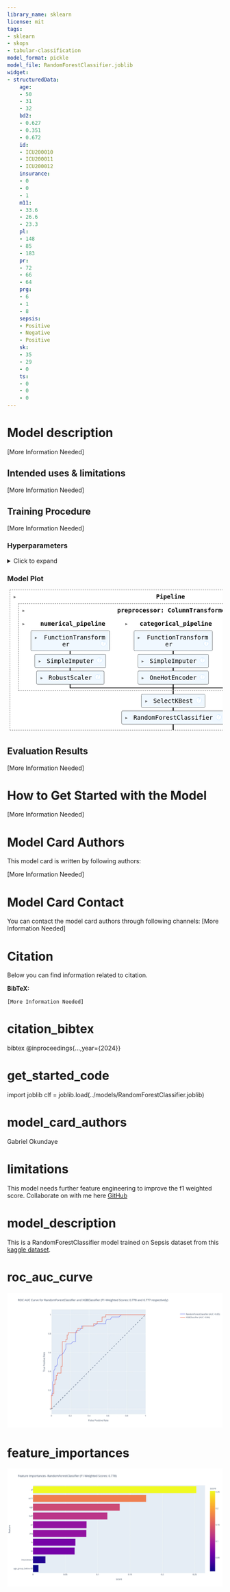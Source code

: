 ```yaml
---
library_name: sklearn
license: mit
tags:
- sklearn
- skops
- tabular-classification
model_format: pickle
model_file: RandomForestClassifier.joblib
widget:
- structuredData:
    age:
    - 50
    - 31
    - 32
    bd2:
    - 0.627
    - 0.351
    - 0.672
    id:
    - ICU200010
    - ICU200011
    - ICU200012
    insurance:
    - 0
    - 0
    - 1
    m11:
    - 33.6
    - 26.6
    - 23.3
    pl:
    - 148
    - 85
    - 183
    pr:
    - 72
    - 66
    - 64
    prg:
    - 6
    - 1
    - 8
    sepsis:
    - Positive
    - Negative
    - Positive
    sk:
    - 35
    - 29
    - 0
    ts:
    - 0
    - 0
    - 0
---
```


# Model description

[More Information Needed]

## Intended uses & limitations

[More Information Needed]

## Training Procedure

[More Information Needed]

### Hyperparameters

<details>
<summary> Click to expand </summary>

| Hyperparameter                                                               | Value                                                                                                                                           |
|------------------------------------------------------------------------------|-------------------------------------------------------------------------------------------------------------------------------------------------|
| memory                                                                       |                                                                                                                                                 |
| steps                                                                        | [('preprocessor', ColumnTransformer(transformers=[('numerical_pipeline',<br />                                 Pipeline(steps=[('log_transformations',<br />                                                  FunctionTransformer(func=<ufunc 'log1p'>)),<br />                                                 ('imputer',<br />                                                  SimpleImputer(strategy='median')),<br />                                                 ('scaler', RobustScaler())]),<br />                                 ['prg', 'pl', 'pr', 'sk', 'ts', 'm11', 'bd2',<br />                                  'age']),<br />                                ('categorical_pipeline',<br />                                 Pipeline(steps=[('as_categorical',<br />                                                  FunctionTransformer(func=<function as_...<br />                                                                handle_unknown='infrequent_if_exist',<br />                                                                sparse_output=False))]),<br />                                 ['insurance']),<br />                                ('feature_creation_pipeline',<br />                                 Pipeline(steps=[('feature_creation',<br />                                                  FunctionTransformer(func=<function feature_creation at 0x00000147012327A0>)),<br />                                                 ('imputer',<br />                                                  SimpleImputer(strategy='most_frequent')),<br />                                                 ('encoder',<br />                                                  OneHotEncoder(drop='first',<br />                                                                handle_unknown='infrequent_if_exist',<br />                                                                sparse_output=False))]),<br />                                 ['age'])])), ('feature-selection', SelectKBest(k='all',<br />            score_func=<function mutual_info_classif at 0x000001470129BA60>)), ('classifier', RandomForestClassifier(n_jobs=-1, random_state=2024))]                                                                                                                                                 |
| verbose                                                                      | False                                                                                                                                           |
| preprocessor                                                                 | ColumnTransformer(transformers=[('numerical_pipeline',<br />                                 Pipeline(steps=[('log_transformations',<br />                                                  FunctionTransformer(func=<ufunc 'log1p'>)),<br />                                                 ('imputer',<br />                                                  SimpleImputer(strategy='median')),<br />                                                 ('scaler', RobustScaler())]),<br />                                 ['prg', 'pl', 'pr', 'sk', 'ts', 'm11', 'bd2',<br />                                  'age']),<br />                                ('categorical_pipeline',<br />                                 Pipeline(steps=[('as_categorical',<br />                                                  FunctionTransformer(func=<function as_...<br />                                                                handle_unknown='infrequent_if_exist',<br />                                                                sparse_output=False))]),<br />                                 ['insurance']),<br />                                ('feature_creation_pipeline',<br />                                 Pipeline(steps=[('feature_creation',<br />                                                  FunctionTransformer(func=<function feature_creation at 0x00000147012327A0>)),<br />                                                 ('imputer',<br />                                                  SimpleImputer(strategy='most_frequent')),<br />                                                 ('encoder',<br />                                                  OneHotEncoder(drop='first',<br />                                                                handle_unknown='infrequent_if_exist',<br />                                                                sparse_output=False))]),<br />                                 ['age'])])                                                                                                                                                 |
| feature-selection                                                            | SelectKBest(k='all',<br />            score_func=<function mutual_info_classif at 0x000001470129BA60>)                                                                                                                                                 |
| classifier                                                                   | RandomForestClassifier(n_jobs=-1, random_state=2024)                                                                                            |
| preprocessor__force_int_remainder_cols                                       | True                                                                                                                                            |
| preprocessor__n_jobs                                                         |                                                                                                                                                 |
| preprocessor__remainder                                                      | drop                                                                                                                                            |
| preprocessor__sparse_threshold                                               | 0.3                                                                                                                                             |
| preprocessor__transformer_weights                                            |                                                                                                                                                 |
| preprocessor__transformers                                                   | [('numerical_pipeline', Pipeline(steps=[('log_transformations',<br />                 FunctionTransformer(func=<ufunc 'log1p'>)),<br />                ('imputer', SimpleImputer(strategy='median')),<br />                ('scaler', RobustScaler())]), ['prg', 'pl', 'pr', 'sk', 'ts', 'm11', 'bd2', 'age']), ('categorical_pipeline', Pipeline(steps=[('as_categorical',<br />                 FunctionTransformer(func=<function as_category at 0x0000014701232160>)),<br />                ('imputer', SimpleImputer(strategy='most_frequent')),<br />                ('encoder',<br />                 OneHotEncoder(drop='first',<br />                               handle_unknown='infrequent_if_exist',<br />                               sparse_output=False))]), ['insurance']), ('feature_creation_pipeline', Pipeline(steps=[('feature_creation',<br />                 FunctionTransformer(func=<function feature_creation at 0x00000147012327A0>)),<br />                ('imputer', SimpleImputer(strategy='most_frequent')),<br />                ('encoder',<br />                 OneHotEncoder(drop='first',<br />                               handle_unknown='infrequent_if_exist',<br />                               sparse_output=False))]), ['age'])]                                                                                                                                                 |
| preprocessor__verbose                                                        | False                                                                                                                                           |
| preprocessor__verbose_feature_names_out                                      | True                                                                                                                                            |
| preprocessor__numerical_pipeline                                             | Pipeline(steps=[('log_transformations',<br />                 FunctionTransformer(func=<ufunc 'log1p'>)),<br />                ('imputer', SimpleImputer(strategy='median')),<br />                ('scaler', RobustScaler())])                                                                                                                                                 |
| preprocessor__categorical_pipeline                                           | Pipeline(steps=[('as_categorical',<br />                 FunctionTransformer(func=<function as_category at 0x0000014701232160>)),<br />                ('imputer', SimpleImputer(strategy='most_frequent')),<br />                ('encoder',<br />                 OneHotEncoder(drop='first',<br />                               handle_unknown='infrequent_if_exist',<br />                               sparse_output=False))])                                                                                                                                                 |
| preprocessor__feature_creation_pipeline                                      | Pipeline(steps=[('feature_creation',<br />                 FunctionTransformer(func=<function feature_creation at 0x00000147012327A0>)),<br />                ('imputer', SimpleImputer(strategy='most_frequent')),<br />                ('encoder',<br />                 OneHotEncoder(drop='first',<br />                               handle_unknown='infrequent_if_exist',<br />                               sparse_output=False))])                                                                                                                                                 |
| preprocessor__numerical_pipeline__memory                                     |                                                                                                                                                 |
| preprocessor__numerical_pipeline__steps                                      | [('log_transformations', FunctionTransformer(func=<ufunc 'log1p'>)), ('imputer', SimpleImputer(strategy='median')), ('scaler', RobustScaler())] |
| preprocessor__numerical_pipeline__verbose                                    | False                                                                                                                                           |
| preprocessor__numerical_pipeline__log_transformations                        | FunctionTransformer(func=<ufunc 'log1p'>)                                                                                                       |
| preprocessor__numerical_pipeline__imputer                                    | SimpleImputer(strategy='median')                                                                                                                |
| preprocessor__numerical_pipeline__scaler                                     | RobustScaler()                                                                                                                                  |
| preprocessor__numerical_pipeline__log_transformations__accept_sparse         | False                                                                                                                                           |
| preprocessor__numerical_pipeline__log_transformations__check_inverse         | True                                                                                                                                            |
| preprocessor__numerical_pipeline__log_transformations__feature_names_out     |                                                                                                                                                 |
| preprocessor__numerical_pipeline__log_transformations__func                  | <ufunc 'log1p'>                                                                                                                                 |
| preprocessor__numerical_pipeline__log_transformations__inv_kw_args           |                                                                                                                                                 |
| preprocessor__numerical_pipeline__log_transformations__inverse_func          |                                                                                                                                                 |
| preprocessor__numerical_pipeline__log_transformations__kw_args               |                                                                                                                                                 |
| preprocessor__numerical_pipeline__log_transformations__validate              | False                                                                                                                                           |
| preprocessor__numerical_pipeline__imputer__add_indicator                     | False                                                                                                                                           |
| preprocessor__numerical_pipeline__imputer__copy                              | True                                                                                                                                            |
| preprocessor__numerical_pipeline__imputer__fill_value                        |                                                                                                                                                 |
| preprocessor__numerical_pipeline__imputer__keep_empty_features               | False                                                                                                                                           |
| preprocessor__numerical_pipeline__imputer__missing_values                    | nan                                                                                                                                             |
| preprocessor__numerical_pipeline__imputer__strategy                          | median                                                                                                                                          |
| preprocessor__numerical_pipeline__scaler__copy                               | True                                                                                                                                            |
| preprocessor__numerical_pipeline__scaler__quantile_range                     | (25.0, 75.0)                                                                                                                                    |
| preprocessor__numerical_pipeline__scaler__unit_variance                      | False                                                                                                                                           |
| preprocessor__numerical_pipeline__scaler__with_centering                     | True                                                                                                                                            |
| preprocessor__numerical_pipeline__scaler__with_scaling                       | True                                                                                                                                            |
| preprocessor__categorical_pipeline__memory                                   |                                                                                                                                                 |
| preprocessor__categorical_pipeline__steps                                    | [('as_categorical', FunctionTransformer(func=<function as_category at 0x0000014701232160>)), ('imputer', SimpleImputer(strategy='most_frequent')), ('encoder', OneHotEncoder(drop='first', handle_unknown='infrequent_if_exist',<br />              sparse_output=False))]                                                                                                                                                 |
| preprocessor__categorical_pipeline__verbose                                  | False                                                                                                                                           |
| preprocessor__categorical_pipeline__as_categorical                           | FunctionTransformer(func=<function as_category at 0x0000014701232160>)                                                                          |
| preprocessor__categorical_pipeline__imputer                                  | SimpleImputer(strategy='most_frequent')                                                                                                         |
| preprocessor__categorical_pipeline__encoder                                  | OneHotEncoder(drop='first', handle_unknown='infrequent_if_exist',<br />              sparse_output=False)                                                                                                                                                 |
| preprocessor__categorical_pipeline__as_categorical__accept_sparse            | False                                                                                                                                           |
| preprocessor__categorical_pipeline__as_categorical__check_inverse            | True                                                                                                                                            |
| preprocessor__categorical_pipeline__as_categorical__feature_names_out        |                                                                                                                                                 |
| preprocessor__categorical_pipeline__as_categorical__func                     | <function as_category at 0x0000014701232160>                                                                                                    |
| preprocessor__categorical_pipeline__as_categorical__inv_kw_args              |                                                                                                                                                 |
| preprocessor__categorical_pipeline__as_categorical__inverse_func             |                                                                                                                                                 |
| preprocessor__categorical_pipeline__as_categorical__kw_args                  |                                                                                                                                                 |
| preprocessor__categorical_pipeline__as_categorical__validate                 | False                                                                                                                                           |
| preprocessor__categorical_pipeline__imputer__add_indicator                   | False                                                                                                                                           |
| preprocessor__categorical_pipeline__imputer__copy                            | True                                                                                                                                            |
| preprocessor__categorical_pipeline__imputer__fill_value                      |                                                                                                                                                 |
| preprocessor__categorical_pipeline__imputer__keep_empty_features             | False                                                                                                                                           |
| preprocessor__categorical_pipeline__imputer__missing_values                  | nan                                                                                                                                             |
| preprocessor__categorical_pipeline__imputer__strategy                        | most_frequent                                                                                                                                   |
| preprocessor__categorical_pipeline__encoder__categories                      | auto                                                                                                                                            |
| preprocessor__categorical_pipeline__encoder__drop                            | first                                                                                                                                           |
| preprocessor__categorical_pipeline__encoder__dtype                           | <class 'numpy.float64'>                                                                                                                         |
| preprocessor__categorical_pipeline__encoder__feature_name_combiner           | concat                                                                                                                                          |
| preprocessor__categorical_pipeline__encoder__handle_unknown                  | infrequent_if_exist                                                                                                                             |
| preprocessor__categorical_pipeline__encoder__max_categories                  |                                                                                                                                                 |
| preprocessor__categorical_pipeline__encoder__min_frequency                   |                                                                                                                                                 |
| preprocessor__categorical_pipeline__encoder__sparse_output                   | False                                                                                                                                           |
| preprocessor__feature_creation_pipeline__memory                              |                                                                                                                                                 |
| preprocessor__feature_creation_pipeline__steps                               | [('feature_creation', FunctionTransformer(func=<function feature_creation at 0x00000147012327A0>)), ('imputer', SimpleImputer(strategy='most_frequent')), ('encoder', OneHotEncoder(drop='first', handle_unknown='infrequent_if_exist',<br />              sparse_output=False))]                                                                                                                                                 |
| preprocessor__feature_creation_pipeline__verbose                             | False                                                                                                                                           |
| preprocessor__feature_creation_pipeline__feature_creation                    | FunctionTransformer(func=<function feature_creation at 0x00000147012327A0>)                                                                     |
| preprocessor__feature_creation_pipeline__imputer                             | SimpleImputer(strategy='most_frequent')                                                                                                         |
| preprocessor__feature_creation_pipeline__encoder                             | OneHotEncoder(drop='first', handle_unknown='infrequent_if_exist',<br />              sparse_output=False)                                                                                                                                                 |
| preprocessor__feature_creation_pipeline__feature_creation__accept_sparse     | False                                                                                                                                           |
| preprocessor__feature_creation_pipeline__feature_creation__check_inverse     | True                                                                                                                                            |
| preprocessor__feature_creation_pipeline__feature_creation__feature_names_out |                                                                                                                                                 |
| preprocessor__feature_creation_pipeline__feature_creation__func              | <function feature_creation at 0x00000147012327A0>                                                                                               |
| preprocessor__feature_creation_pipeline__feature_creation__inv_kw_args       |                                                                                                                                                 |
| preprocessor__feature_creation_pipeline__feature_creation__inverse_func      |                                                                                                                                                 |
| preprocessor__feature_creation_pipeline__feature_creation__kw_args           |                                                                                                                                                 |
| preprocessor__feature_creation_pipeline__feature_creation__validate          | False                                                                                                                                           |
| preprocessor__feature_creation_pipeline__imputer__add_indicator              | False                                                                                                                                           |
| preprocessor__feature_creation_pipeline__imputer__copy                       | True                                                                                                                                            |
| preprocessor__feature_creation_pipeline__imputer__fill_value                 |                                                                                                                                                 |
| preprocessor__feature_creation_pipeline__imputer__keep_empty_features        | False                                                                                                                                           |
| preprocessor__feature_creation_pipeline__imputer__missing_values             | nan                                                                                                                                             |
| preprocessor__feature_creation_pipeline__imputer__strategy                   | most_frequent                                                                                                                                   |
| preprocessor__feature_creation_pipeline__encoder__categories                 | auto                                                                                                                                            |
| preprocessor__feature_creation_pipeline__encoder__drop                       | first                                                                                                                                           |
| preprocessor__feature_creation_pipeline__encoder__dtype                      | <class 'numpy.float64'>                                                                                                                         |
| preprocessor__feature_creation_pipeline__encoder__feature_name_combiner      | concat                                                                                                                                          |
| preprocessor__feature_creation_pipeline__encoder__handle_unknown             | infrequent_if_exist                                                                                                                             |
| preprocessor__feature_creation_pipeline__encoder__max_categories             |                                                                                                                                                 |
| preprocessor__feature_creation_pipeline__encoder__min_frequency              |                                                                                                                                                 |
| preprocessor__feature_creation_pipeline__encoder__sparse_output              | False                                                                                                                                           |
| feature-selection__k                                                         | all                                                                                                                                             |
| feature-selection__score_func                                                | <function mutual_info_classif at 0x000001470129BA60>                                                                                            |
| classifier__bootstrap                                                        | True                                                                                                                                            |
| classifier__ccp_alpha                                                        | 0.0                                                                                                                                             |
| classifier__class_weight                                                     |                                                                                                                                                 |
| classifier__criterion                                                        | gini                                                                                                                                            |
| classifier__max_depth                                                        |                                                                                                                                                 |
| classifier__max_features                                                     | sqrt                                                                                                                                            |
| classifier__max_leaf_nodes                                                   |                                                                                                                                                 |
| classifier__max_samples                                                      |                                                                                                                                                 |
| classifier__min_impurity_decrease                                            | 0.0                                                                                                                                             |
| classifier__min_samples_leaf                                                 | 1                                                                                                                                               |
| classifier__min_samples_split                                                | 2                                                                                                                                               |
| classifier__min_weight_fraction_leaf                                         | 0.0                                                                                                                                             |
| classifier__monotonic_cst                                                    |                                                                                                                                                 |
| classifier__n_estimators                                                     | 100                                                                                                                                             |
| classifier__n_jobs                                                           | -1                                                                                                                                              |
| classifier__oob_score                                                        | False                                                                                                                                           |
| classifier__random_state                                                     | 2024                                                                                                                                            |
| classifier__verbose                                                          | 0                                                                                                                                               |
| classifier__warm_start                                                       | False                                                                                                                                           |

</details>

### Model Plot

<style>#sk-container-id-7 {/* Definition of color scheme common for light and dark mode */--sklearn-color-text: black;--sklearn-color-line: gray;/* Definition of color scheme for unfitted estimators */--sklearn-color-unfitted-level-0: #fff5e6;--sklearn-color-unfitted-level-1: #f6e4d2;--sklearn-color-unfitted-level-2: #ffe0b3;--sklearn-color-unfitted-level-3: chocolate;/* Definition of color scheme for fitted estimators */--sklearn-color-fitted-level-0: #f0f8ff;--sklearn-color-fitted-level-1: #d4ebff;--sklearn-color-fitted-level-2: #b3dbfd;--sklearn-color-fitted-level-3: cornflowerblue;/* Specific color for light theme */--sklearn-color-text-on-default-background: var(--sg-text-color, var(--theme-code-foreground, var(--jp-content-font-color1, black)));--sklearn-color-background: var(--sg-background-color, var(--theme-background, var(--jp-layout-color0, white)));--sklearn-color-border-box: var(--sg-text-color, var(--theme-code-foreground, var(--jp-content-font-color1, black)));--sklearn-color-icon: #696969;@media (prefers-color-scheme: dark) {/* Redefinition of color scheme for dark theme */--sklearn-color-text-on-default-background: var(--sg-text-color, var(--theme-code-foreground, var(--jp-content-font-color1, white)));--sklearn-color-background: var(--sg-background-color, var(--theme-background, var(--jp-layout-color0, #111)));--sklearn-color-border-box: var(--sg-text-color, var(--theme-code-foreground, var(--jp-content-font-color1, white)));--sklearn-color-icon: #878787;}
}#sk-container-id-7 {color: var(--sklearn-color-text);
}#sk-container-id-7 pre {padding: 0;
}#sk-container-id-7 input.sk-hidden--visually {border: 0;clip: rect(1px 1px 1px 1px);clip: rect(1px, 1px, 1px, 1px);height: 1px;margin: -1px;overflow: hidden;padding: 0;position: absolute;width: 1px;
}#sk-container-id-7 div.sk-dashed-wrapped {border: 1px dashed var(--sklearn-color-line);margin: 0 0.4em 0.5em 0.4em;box-sizing: border-box;padding-bottom: 0.4em;background-color: var(--sklearn-color-background);
}#sk-container-id-7 div.sk-container {/* jupyter's `normalize.less` sets `[hidden] { display: none; }`but bootstrap.min.css set `[hidden] { display: none !important; }`so we also need the `!important` here to be able to override thedefault hidden behavior on the sphinx rendered scikit-learn.org.See: https://github.com/scikit-learn/scikit-learn/issues/21755 */display: inline-block !important;position: relative;
}#sk-container-id-7 div.sk-text-repr-fallback {display: none;
}div.sk-parallel-item,
div.sk-serial,
div.sk-item {/* draw centered vertical line to link estimators */background-image: linear-gradient(var(--sklearn-color-text-on-default-background), var(--sklearn-color-text-on-default-background));background-size: 2px 100%;background-repeat: no-repeat;background-position: center center;
}/* Parallel-specific style estimator block */#sk-container-id-7 div.sk-parallel-item::after {content: "";width: 100%;border-bottom: 2px solid var(--sklearn-color-text-on-default-background);flex-grow: 1;
}#sk-container-id-7 div.sk-parallel {display: flex;align-items: stretch;justify-content: center;background-color: var(--sklearn-color-background);position: relative;
}#sk-container-id-7 div.sk-parallel-item {display: flex;flex-direction: column;
}#sk-container-id-7 div.sk-parallel-item:first-child::after {align-self: flex-end;width: 50%;
}#sk-container-id-7 div.sk-parallel-item:last-child::after {align-self: flex-start;width: 50%;
}#sk-container-id-7 div.sk-parallel-item:only-child::after {width: 0;
}/* Serial-specific style estimator block */#sk-container-id-7 div.sk-serial {display: flex;flex-direction: column;align-items: center;background-color: var(--sklearn-color-background);padding-right: 1em;padding-left: 1em;
}/* Toggleable style: style used for estimator/Pipeline/ColumnTransformer box that is
clickable and can be expanded/collapsed.
- Pipeline and ColumnTransformer use this feature and define the default style
- Estimators will overwrite some part of the style using the `sk-estimator` class
*//* Pipeline and ColumnTransformer style (default) */#sk-container-id-7 div.sk-toggleable {/* Default theme specific background. It is overwritten whether we have aspecific estimator or a Pipeline/ColumnTransformer */background-color: var(--sklearn-color-background);
}/* Toggleable label */
#sk-container-id-7 label.sk-toggleable__label {cursor: pointer;display: block;width: 100%;margin-bottom: 0;padding: 0.5em;box-sizing: border-box;text-align: center;
}#sk-container-id-7 label.sk-toggleable__label-arrow:before {/* Arrow on the left of the label */content: "▸";float: left;margin-right: 0.25em;color: var(--sklearn-color-icon);
}#sk-container-id-7 label.sk-toggleable__label-arrow:hover:before {color: var(--sklearn-color-text);
}/* Toggleable content - dropdown */#sk-container-id-7 div.sk-toggleable__content {max-height: 0;max-width: 0;overflow: hidden;text-align: left;/* unfitted */background-color: var(--sklearn-color-unfitted-level-0);
}#sk-container-id-7 div.sk-toggleable__content.fitted {/* fitted */background-color: var(--sklearn-color-fitted-level-0);
}#sk-container-id-7 div.sk-toggleable__content pre {margin: 0.2em;border-radius: 0.25em;color: var(--sklearn-color-text);/* unfitted */background-color: var(--sklearn-color-unfitted-level-0);
}#sk-container-id-7 div.sk-toggleable__content.fitted pre {/* unfitted */background-color: var(--sklearn-color-fitted-level-0);
}#sk-container-id-7 input.sk-toggleable__control:checked~div.sk-toggleable__content {/* Expand drop-down */max-height: 200px;max-width: 100%;overflow: auto;
}#sk-container-id-7 input.sk-toggleable__control:checked~label.sk-toggleable__label-arrow:before {content: "▾";
}/* Pipeline/ColumnTransformer-specific style */#sk-container-id-7 div.sk-label input.sk-toggleable__control:checked~label.sk-toggleable__label {color: var(--sklearn-color-text);background-color: var(--sklearn-color-unfitted-level-2);
}#sk-container-id-7 div.sk-label.fitted input.sk-toggleable__control:checked~label.sk-toggleable__label {background-color: var(--sklearn-color-fitted-level-2);
}/* Estimator-specific style *//* Colorize estimator box */
#sk-container-id-7 div.sk-estimator input.sk-toggleable__control:checked~label.sk-toggleable__label {/* unfitted */background-color: var(--sklearn-color-unfitted-level-2);
}#sk-container-id-7 div.sk-estimator.fitted input.sk-toggleable__control:checked~label.sk-toggleable__label {/* fitted */background-color: var(--sklearn-color-fitted-level-2);
}#sk-container-id-7 div.sk-label label.sk-toggleable__label,
#sk-container-id-7 div.sk-label label {/* The background is the default theme color */color: var(--sklearn-color-text-on-default-background);
}/* On hover, darken the color of the background */
#sk-container-id-7 div.sk-label:hover label.sk-toggleable__label {color: var(--sklearn-color-text);background-color: var(--sklearn-color-unfitted-level-2);
}/* Label box, darken color on hover, fitted */
#sk-container-id-7 div.sk-label.fitted:hover label.sk-toggleable__label.fitted {color: var(--sklearn-color-text);background-color: var(--sklearn-color-fitted-level-2);
}/* Estimator label */#sk-container-id-7 div.sk-label label {font-family: monospace;font-weight: bold;display: inline-block;line-height: 1.2em;
}#sk-container-id-7 div.sk-label-container {text-align: center;
}/* Estimator-specific */
#sk-container-id-7 div.sk-estimator {font-family: monospace;border: 1px dotted var(--sklearn-color-border-box);border-radius: 0.25em;box-sizing: border-box;margin-bottom: 0.5em;/* unfitted */background-color: var(--sklearn-color-unfitted-level-0);
}#sk-container-id-7 div.sk-estimator.fitted {/* fitted */background-color: var(--sklearn-color-fitted-level-0);
}/* on hover */
#sk-container-id-7 div.sk-estimator:hover {/* unfitted */background-color: var(--sklearn-color-unfitted-level-2);
}#sk-container-id-7 div.sk-estimator.fitted:hover {/* fitted */background-color: var(--sklearn-color-fitted-level-2);
}/* Specification for estimator info (e.g. "i" and "?") *//* Common style for "i" and "?" */.sk-estimator-doc-link,
a:link.sk-estimator-doc-link,
a:visited.sk-estimator-doc-link {float: right;font-size: smaller;line-height: 1em;font-family: monospace;background-color: var(--sklearn-color-background);border-radius: 1em;height: 1em;width: 1em;text-decoration: none !important;margin-left: 1ex;/* unfitted */border: var(--sklearn-color-unfitted-level-1) 1pt solid;color: var(--sklearn-color-unfitted-level-1);
}.sk-estimator-doc-link.fitted,
a:link.sk-estimator-doc-link.fitted,
a:visited.sk-estimator-doc-link.fitted {/* fitted */border: var(--sklearn-color-fitted-level-1) 1pt solid;color: var(--sklearn-color-fitted-level-1);
}/* On hover */
div.sk-estimator:hover .sk-estimator-doc-link:hover,
.sk-estimator-doc-link:hover,
div.sk-label-container:hover .sk-estimator-doc-link:hover,
.sk-estimator-doc-link:hover {/* unfitted */background-color: var(--sklearn-color-unfitted-level-3);color: var(--sklearn-color-background);text-decoration: none;
}div.sk-estimator.fitted:hover .sk-estimator-doc-link.fitted:hover,
.sk-estimator-doc-link.fitted:hover,
div.sk-label-container:hover .sk-estimator-doc-link.fitted:hover,
.sk-estimator-doc-link.fitted:hover {/* fitted */background-color: var(--sklearn-color-fitted-level-3);color: var(--sklearn-color-background);text-decoration: none;
}/* Span, style for the box shown on hovering the info icon */
.sk-estimator-doc-link span {display: none;z-index: 9999;position: relative;font-weight: normal;right: .2ex;padding: .5ex;margin: .5ex;width: min-content;min-width: 20ex;max-width: 50ex;color: var(--sklearn-color-text);box-shadow: 2pt 2pt 4pt #999;/* unfitted */background: var(--sklearn-color-unfitted-level-0);border: .5pt solid var(--sklearn-color-unfitted-level-3);
}.sk-estimator-doc-link.fitted span {/* fitted */background: var(--sklearn-color-fitted-level-0);border: var(--sklearn-color-fitted-level-3);
}.sk-estimator-doc-link:hover span {display: block;
}/* "?"-specific style due to the `<a>` HTML tag */#sk-container-id-7 a.estimator_doc_link {float: right;font-size: 1rem;line-height: 1em;font-family: monospace;background-color: var(--sklearn-color-background);border-radius: 1rem;height: 1rem;width: 1rem;text-decoration: none;/* unfitted */color: var(--sklearn-color-unfitted-level-1);border: var(--sklearn-color-unfitted-level-1) 1pt solid;
}#sk-container-id-7 a.estimator_doc_link.fitted {/* fitted */border: var(--sklearn-color-fitted-level-1) 1pt solid;color: var(--sklearn-color-fitted-level-1);
}/* On hover */
#sk-container-id-7 a.estimator_doc_link:hover {/* unfitted */background-color: var(--sklearn-color-unfitted-level-3);color: var(--sklearn-color-background);text-decoration: none;
}#sk-container-id-7 a.estimator_doc_link.fitted:hover {/* fitted */background-color: var(--sklearn-color-fitted-level-3);
}
</style><div id="sk-container-id-7" class="sk-top-container" style="overflow: auto;"><div class="sk-text-repr-fallback"><pre>Pipeline(steps=[(&#x27;preprocessor&#x27;,ColumnTransformer(transformers=[(&#x27;numerical_pipeline&#x27;,Pipeline(steps=[(&#x27;log_transformations&#x27;,FunctionTransformer(func=&lt;ufunc &#x27;log1p&#x27;&gt;)),(&#x27;imputer&#x27;,SimpleImputer(strategy=&#x27;median&#x27;)),(&#x27;scaler&#x27;,RobustScaler())]),[&#x27;prg&#x27;, &#x27;pl&#x27;, &#x27;pr&#x27;, &#x27;sk&#x27;,&#x27;ts&#x27;, &#x27;m11&#x27;, &#x27;bd2&#x27;, &#x27;age&#x27;]),(&#x27;categorical_pipeline&#x27;,Pipeline(steps=[(&#x27;as_categorical&#x27;,Funct...FunctionTransformer(func=&lt;function feature_creation at 0x00000147012327A0&gt;)),(&#x27;imputer&#x27;,SimpleImputer(strategy=&#x27;most_frequent&#x27;)),(&#x27;encoder&#x27;,OneHotEncoder(drop=&#x27;first&#x27;,handle_unknown=&#x27;infrequent_if_exist&#x27;,sparse_output=False))]),[&#x27;age&#x27;])])),(&#x27;feature-selection&#x27;,SelectKBest(k=&#x27;all&#x27;,score_func=&lt;function mutual_info_classif at 0x000001470129BA60&gt;)),(&#x27;classifier&#x27;,RandomForestClassifier(n_jobs=-1, random_state=2024))])</pre><b>In a Jupyter environment, please rerun this cell to show the HTML representation or trust the notebook. <br />On GitHub, the HTML representation is unable to render, please try loading this page with nbviewer.org.</b></div><div class="sk-container" hidden><div class="sk-item sk-dashed-wrapped"><div class="sk-label-container"><div class="sk-label fitted sk-toggleable"><input class="sk-toggleable__control sk-hidden--visually" id="sk-estimator-id-58" type="checkbox" ><label for="sk-estimator-id-58" class="sk-toggleable__label fitted sk-toggleable__label-arrow fitted">&nbsp;&nbsp;Pipeline<a class="sk-estimator-doc-link fitted" rel="noreferrer" target="_blank" href="https://scikit-learn.org/1.5/modules/generated/sklearn.pipeline.Pipeline.html">?<span>Documentation for Pipeline</span></a><span class="sk-estimator-doc-link fitted">i<span>Fitted</span></span></label><div class="sk-toggleable__content fitted"><pre>Pipeline(steps=[(&#x27;preprocessor&#x27;,ColumnTransformer(transformers=[(&#x27;numerical_pipeline&#x27;,Pipeline(steps=[(&#x27;log_transformations&#x27;,FunctionTransformer(func=&lt;ufunc &#x27;log1p&#x27;&gt;)),(&#x27;imputer&#x27;,SimpleImputer(strategy=&#x27;median&#x27;)),(&#x27;scaler&#x27;,RobustScaler())]),[&#x27;prg&#x27;, &#x27;pl&#x27;, &#x27;pr&#x27;, &#x27;sk&#x27;,&#x27;ts&#x27;, &#x27;m11&#x27;, &#x27;bd2&#x27;, &#x27;age&#x27;]),(&#x27;categorical_pipeline&#x27;,Pipeline(steps=[(&#x27;as_categorical&#x27;,Funct...FunctionTransformer(func=&lt;function feature_creation at 0x00000147012327A0&gt;)),(&#x27;imputer&#x27;,SimpleImputer(strategy=&#x27;most_frequent&#x27;)),(&#x27;encoder&#x27;,OneHotEncoder(drop=&#x27;first&#x27;,handle_unknown=&#x27;infrequent_if_exist&#x27;,sparse_output=False))]),[&#x27;age&#x27;])])),(&#x27;feature-selection&#x27;,SelectKBest(k=&#x27;all&#x27;,score_func=&lt;function mutual_info_classif at 0x000001470129BA60&gt;)),(&#x27;classifier&#x27;,RandomForestClassifier(n_jobs=-1, random_state=2024))])</pre></div> </div></div><div class="sk-serial"><div class="sk-item sk-dashed-wrapped"><div class="sk-label-container"><div class="sk-label fitted sk-toggleable"><input class="sk-toggleable__control sk-hidden--visually" id="sk-estimator-id-59" type="checkbox" ><label for="sk-estimator-id-59" class="sk-toggleable__label fitted sk-toggleable__label-arrow fitted">&nbsp;preprocessor: ColumnTransformer<a class="sk-estimator-doc-link fitted" rel="noreferrer" target="_blank" href="https://scikit-learn.org/1.5/modules/generated/sklearn.compose.ColumnTransformer.html">?<span>Documentation for preprocessor: ColumnTransformer</span></a></label><div class="sk-toggleable__content fitted"><pre>ColumnTransformer(transformers=[(&#x27;numerical_pipeline&#x27;,Pipeline(steps=[(&#x27;log_transformations&#x27;,FunctionTransformer(func=&lt;ufunc &#x27;log1p&#x27;&gt;)),(&#x27;imputer&#x27;,SimpleImputer(strategy=&#x27;median&#x27;)),(&#x27;scaler&#x27;, RobustScaler())]),[&#x27;prg&#x27;, &#x27;pl&#x27;, &#x27;pr&#x27;, &#x27;sk&#x27;, &#x27;ts&#x27;, &#x27;m11&#x27;, &#x27;bd2&#x27;,&#x27;age&#x27;]),(&#x27;categorical_pipeline&#x27;,Pipeline(steps=[(&#x27;as_categorical&#x27;,FunctionTransformer(func=&lt;function as_...handle_unknown=&#x27;infrequent_if_exist&#x27;,sparse_output=False))]),[&#x27;insurance&#x27;]),(&#x27;feature_creation_pipeline&#x27;,Pipeline(steps=[(&#x27;feature_creation&#x27;,FunctionTransformer(func=&lt;function feature_creation at 0x00000147012327A0&gt;)),(&#x27;imputer&#x27;,SimpleImputer(strategy=&#x27;most_frequent&#x27;)),(&#x27;encoder&#x27;,OneHotEncoder(drop=&#x27;first&#x27;,handle_unknown=&#x27;infrequent_if_exist&#x27;,sparse_output=False))]),[&#x27;age&#x27;])])</pre></div> </div></div><div class="sk-parallel"><div class="sk-parallel-item"><div class="sk-item"><div class="sk-label-container"><div class="sk-label fitted sk-toggleable"><input class="sk-toggleable__control sk-hidden--visually" id="sk-estimator-id-60" type="checkbox" ><label for="sk-estimator-id-60" class="sk-toggleable__label fitted sk-toggleable__label-arrow fitted">numerical_pipeline</label><div class="sk-toggleable__content fitted"><pre>[&#x27;prg&#x27;, &#x27;pl&#x27;, &#x27;pr&#x27;, &#x27;sk&#x27;, &#x27;ts&#x27;, &#x27;m11&#x27;, &#x27;bd2&#x27;, &#x27;age&#x27;]</pre></div> </div></div><div class="sk-serial"><div class="sk-item"><div class="sk-serial"><div class="sk-item"><div class="sk-estimator fitted sk-toggleable"><input class="sk-toggleable__control sk-hidden--visually" id="sk-estimator-id-61" type="checkbox" ><label for="sk-estimator-id-61" class="sk-toggleable__label fitted sk-toggleable__label-arrow fitted">&nbsp;FunctionTransformer<a class="sk-estimator-doc-link fitted" rel="noreferrer" target="_blank" href="https://scikit-learn.org/1.5/modules/generated/sklearn.preprocessing.FunctionTransformer.html">?<span>Documentation for FunctionTransformer</span></a></label><div class="sk-toggleable__content fitted"><pre>FunctionTransformer(func=&lt;ufunc &#x27;log1p&#x27;&gt;)</pre></div> </div></div><div class="sk-item"><div class="sk-estimator fitted sk-toggleable"><input class="sk-toggleable__control sk-hidden--visually" id="sk-estimator-id-62" type="checkbox" ><label for="sk-estimator-id-62" class="sk-toggleable__label fitted sk-toggleable__label-arrow fitted">&nbsp;SimpleImputer<a class="sk-estimator-doc-link fitted" rel="noreferrer" target="_blank" href="https://scikit-learn.org/1.5/modules/generated/sklearn.impute.SimpleImputer.html">?<span>Documentation for SimpleImputer</span></a></label><div class="sk-toggleable__content fitted"><pre>SimpleImputer(strategy=&#x27;median&#x27;)</pre></div> </div></div><div class="sk-item"><div class="sk-estimator fitted sk-toggleable"><input class="sk-toggleable__control sk-hidden--visually" id="sk-estimator-id-63" type="checkbox" ><label for="sk-estimator-id-63" class="sk-toggleable__label fitted sk-toggleable__label-arrow fitted">&nbsp;RobustScaler<a class="sk-estimator-doc-link fitted" rel="noreferrer" target="_blank" href="https://scikit-learn.org/1.5/modules/generated/sklearn.preprocessing.RobustScaler.html">?<span>Documentation for RobustScaler</span></a></label><div class="sk-toggleable__content fitted"><pre>RobustScaler()</pre></div> </div></div></div></div></div></div></div><div class="sk-parallel-item"><div class="sk-item"><div class="sk-label-container"><div class="sk-label fitted sk-toggleable"><input class="sk-toggleable__control sk-hidden--visually" id="sk-estimator-id-64" type="checkbox" ><label for="sk-estimator-id-64" class="sk-toggleable__label fitted sk-toggleable__label-arrow fitted">categorical_pipeline</label><div class="sk-toggleable__content fitted"><pre>[&#x27;insurance&#x27;]</pre></div> </div></div><div class="sk-serial"><div class="sk-item"><div class="sk-serial"><div class="sk-item"><div class="sk-estimator fitted sk-toggleable"><input class="sk-toggleable__control sk-hidden--visually" id="sk-estimator-id-65" type="checkbox" ><label for="sk-estimator-id-65" class="sk-toggleable__label fitted sk-toggleable__label-arrow fitted">&nbsp;FunctionTransformer<a class="sk-estimator-doc-link fitted" rel="noreferrer" target="_blank" href="https://scikit-learn.org/1.5/modules/generated/sklearn.preprocessing.FunctionTransformer.html">?<span>Documentation for FunctionTransformer</span></a></label><div class="sk-toggleable__content fitted"><pre>FunctionTransformer(func=&lt;function as_category at 0x0000014701232160&gt;)</pre></div> </div></div><div class="sk-item"><div class="sk-estimator fitted sk-toggleable"><input class="sk-toggleable__control sk-hidden--visually" id="sk-estimator-id-66" type="checkbox" ><label for="sk-estimator-id-66" class="sk-toggleable__label fitted sk-toggleable__label-arrow fitted">&nbsp;SimpleImputer<a class="sk-estimator-doc-link fitted" rel="noreferrer" target="_blank" href="https://scikit-learn.org/1.5/modules/generated/sklearn.impute.SimpleImputer.html">?<span>Documentation for SimpleImputer</span></a></label><div class="sk-toggleable__content fitted"><pre>SimpleImputer(strategy=&#x27;most_frequent&#x27;)</pre></div> </div></div><div class="sk-item"><div class="sk-estimator fitted sk-toggleable"><input class="sk-toggleable__control sk-hidden--visually" id="sk-estimator-id-67" type="checkbox" ><label for="sk-estimator-id-67" class="sk-toggleable__label fitted sk-toggleable__label-arrow fitted">&nbsp;OneHotEncoder<a class="sk-estimator-doc-link fitted" rel="noreferrer" target="_blank" href="https://scikit-learn.org/1.5/modules/generated/sklearn.preprocessing.OneHotEncoder.html">?<span>Documentation for OneHotEncoder</span></a></label><div class="sk-toggleable__content fitted"><pre>OneHotEncoder(drop=&#x27;first&#x27;, handle_unknown=&#x27;infrequent_if_exist&#x27;,sparse_output=False)</pre></div> </div></div></div></div></div></div></div><div class="sk-parallel-item"><div class="sk-item"><div class="sk-label-container"><div class="sk-label fitted sk-toggleable"><input class="sk-toggleable__control sk-hidden--visually" id="sk-estimator-id-68" type="checkbox" ><label for="sk-estimator-id-68" class="sk-toggleable__label fitted sk-toggleable__label-arrow fitted">feature_creation_pipeline</label><div class="sk-toggleable__content fitted"><pre>[&#x27;age&#x27;]</pre></div> </div></div><div class="sk-serial"><div class="sk-item"><div class="sk-serial"><div class="sk-item"><div class="sk-estimator fitted sk-toggleable"><input class="sk-toggleable__control sk-hidden--visually" id="sk-estimator-id-69" type="checkbox" ><label for="sk-estimator-id-69" class="sk-toggleable__label fitted sk-toggleable__label-arrow fitted">&nbsp;FunctionTransformer<a class="sk-estimator-doc-link fitted" rel="noreferrer" target="_blank" href="https://scikit-learn.org/1.5/modules/generated/sklearn.preprocessing.FunctionTransformer.html">?<span>Documentation for FunctionTransformer</span></a></label><div class="sk-toggleable__content fitted"><pre>FunctionTransformer(func=&lt;function feature_creation at 0x00000147012327A0&gt;)</pre></div> </div></div><div class="sk-item"><div class="sk-estimator fitted sk-toggleable"><input class="sk-toggleable__control sk-hidden--visually" id="sk-estimator-id-70" type="checkbox" ><label for="sk-estimator-id-70" class="sk-toggleable__label fitted sk-toggleable__label-arrow fitted">&nbsp;SimpleImputer<a class="sk-estimator-doc-link fitted" rel="noreferrer" target="_blank" href="https://scikit-learn.org/1.5/modules/generated/sklearn.impute.SimpleImputer.html">?<span>Documentation for SimpleImputer</span></a></label><div class="sk-toggleable__content fitted"><pre>SimpleImputer(strategy=&#x27;most_frequent&#x27;)</pre></div> </div></div><div class="sk-item"><div class="sk-estimator fitted sk-toggleable"><input class="sk-toggleable__control sk-hidden--visually" id="sk-estimator-id-71" type="checkbox" ><label for="sk-estimator-id-71" class="sk-toggleable__label fitted sk-toggleable__label-arrow fitted">&nbsp;OneHotEncoder<a class="sk-estimator-doc-link fitted" rel="noreferrer" target="_blank" href="https://scikit-learn.org/1.5/modules/generated/sklearn.preprocessing.OneHotEncoder.html">?<span>Documentation for OneHotEncoder</span></a></label><div class="sk-toggleable__content fitted"><pre>OneHotEncoder(drop=&#x27;first&#x27;, handle_unknown=&#x27;infrequent_if_exist&#x27;,sparse_output=False)</pre></div> </div></div></div></div></div></div></div></div></div><div class="sk-item"><div class="sk-estimator fitted sk-toggleable"><input class="sk-toggleable__control sk-hidden--visually" id="sk-estimator-id-72" type="checkbox" ><label for="sk-estimator-id-72" class="sk-toggleable__label fitted sk-toggleable__label-arrow fitted">&nbsp;SelectKBest<a class="sk-estimator-doc-link fitted" rel="noreferrer" target="_blank" href="https://scikit-learn.org/1.5/modules/generated/sklearn.feature_selection.SelectKBest.html">?<span>Documentation for SelectKBest</span></a></label><div class="sk-toggleable__content fitted"><pre>SelectKBest(k=&#x27;all&#x27;,score_func=&lt;function mutual_info_classif at 0x000001470129BA60&gt;)</pre></div> </div></div><div class="sk-item"><div class="sk-estimator fitted sk-toggleable"><input class="sk-toggleable__control sk-hidden--visually" id="sk-estimator-id-73" type="checkbox" ><label for="sk-estimator-id-73" class="sk-toggleable__label fitted sk-toggleable__label-arrow fitted">&nbsp;RandomForestClassifier<a class="sk-estimator-doc-link fitted" rel="noreferrer" target="_blank" href="https://scikit-learn.org/1.5/modules/generated/sklearn.ensemble.RandomForestClassifier.html">?<span>Documentation for RandomForestClassifier</span></a></label><div class="sk-toggleable__content fitted"><pre>RandomForestClassifier(n_jobs=-1, random_state=2024)</pre></div> </div></div></div></div></div></div>

## Evaluation Results

[More Information Needed]

# How to Get Started with the Model

[More Information Needed]

# Model Card Authors

This model card is written by following authors:

[More Information Needed]

# Model Card Contact

You can contact the model card authors through following channels:
[More Information Needed]

# Citation

Below you can find information related to citation.

**BibTeX:**
```
[More Information Needed]
```

# citation_bibtex

bibtex
@inproceedings{...,year={2024}}

# get_started_code

import joblib 
 clf = joblib.load(../models/RandomForestClassifier.joblib)

# model_card_authors

Gabriel Okundaye

# limitations

This model needs further feature engineering to improve the f1 weighted score. Collaborate on with me here [GitHub](https://github.com/D0nG4667/sepsis_prediction_full_stack)

# model_description

This is a RandomForestClassifier model trained on Sepsis dataset from this [kaggle dataset](https://www.kaggle.com/datasets/chaunguynnghunh/sepsis/data).

# roc_auc_curve

![roc_auc_curve](ROC_AUC_Curve_for_RandomForestClassifier_and_XGBClassifier_(F1-Weighted_Scores__0.778_and_0.777_respectively).webp)

# feature_importances

![feature_importances](Feature_Importances-_RandomForestClassifier_(F1-Weighted_Scores__0.778).webp)
